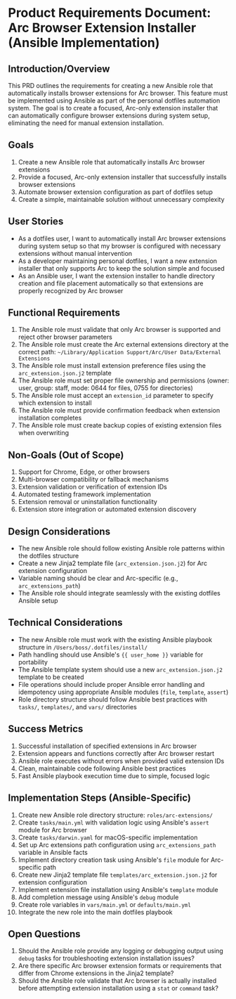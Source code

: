 # Product Requirements Document: Arc Browser Extension Installer (Ansible Implementation)

## Introduction/Overview

This PRD outlines the requirements for creating a new Ansible role that automatically installs browser extensions for Arc browser. This feature must be implemented using Ansible as part of the personal dotfiles automation system. The goal is to create a focused, Arc-only extension installer that can automatically configure browser extensions during system setup, eliminating the need for manual extension installation.

## Goals

1. Create a new Ansible role that automatically installs Arc browser extensions
2. Provide a focused, Arc-only extension installer that successfully installs browser extensions
3. Automate browser extension configuration as part of dotfiles setup
4. Create a simple, maintainable solution without unnecessary complexity

## User Stories

- As a dotfiles user, I want to automatically install Arc browser extensions during system setup so that my browser is configured with necessary extensions without manual intervention
- As a developer maintaining personal dotfiles, I want a new extension installer that only supports Arc to keep the solution simple and focused
- As an Ansible user, I want the extension installer to handle directory creation and file placement automatically so that extensions are properly recognized by Arc browser

## Functional Requirements

1. The Ansible role must validate that only Arc browser is supported and reject other browser parameters
2. The Ansible role must create the Arc external extensions directory at the correct path: `~/Library/Application Support/Arc/User Data/External Extensions`
3. The Ansible role must install extension preference files using the `arc_extension.json.j2` template
4. The Ansible role must set proper file ownership and permissions (owner: user, group: staff, mode: 0644 for files, 0755 for directories)
5. The Ansible role must accept an `extension_id` parameter to specify which extension to install
6. The Ansible role must provide confirmation feedback when extension installation completes
7. The Ansible role must create backup copies of existing extension files when overwriting

## Non-Goals (Out of Scope)

1. Support for Chrome, Edge, or other browsers
2. Multi-browser compatibility or fallback mechanisms
3. Extension validation or verification of extension IDs
4. Automated testing framework implementation
5. Extension removal or uninstallation functionality
6. Extension store integration or automated extension discovery

## Design Considerations

- The new Ansible role should follow existing Ansible role patterns within the dotfiles structure
- Create a new Jinja2 template file (`arc_extension.json.j2`) for Arc extension configuration
- Variable naming should be clear and Arc-specific (e.g., `arc_extensions_path`)
- The Ansible role should integrate seamlessly with the existing dotfiles Ansible setup

## Technical Considerations

- The new Ansible role must work with the existing Ansible playbook structure in `/Users/boss/.dotfiles/install/`
- Path handling should use Ansible's `{{ user_home }}` variable for portability
- The Ansible template system should use a new `arc_extension.json.j2` template to be created
- File operations should include proper Ansible error handling and idempotency using appropriate Ansible modules (`file`, `template`, `assert`)
- Role directory structure should follow Ansible best practices with `tasks/`, `templates/`, and `vars/` directories

## Success Metrics

1. Successful installation of specified extensions in Arc browser
2. Extension appears and functions correctly after Arc browser restart
3. Ansible role executes without errors when provided valid extension IDs
4. Clean, maintainable code following Ansible best practices
5. Fast Ansible playbook execution time due to simple, focused logic

## Implementation Steps (Ansible-Specific)

1. Create new Ansible role directory structure: `roles/arc-extensions/`
2. Create `tasks/main.yml` with validation logic using Ansible's `assert` module for Arc browser
3. Create `tasks/darwin.yaml` for macOS-specific implementation
4. Set up Arc extensions path configuration using `arc_extensions_path` variable in Ansible facts
5. Implement directory creation task using Ansible's `file` module for Arc-specific path
6. Create new Jinja2 template file `templates/arc_extension.json.j2` for extension configuration
7. Implement extension file installation using Ansible's `template` module
8. Add completion message using Ansible's `debug` module
9. Create role variables in `vars/main.yml` or `defaults/main.yml`
10. Integrate the new role into the main dotfiles playbook

## Open Questions

1. Should the Ansible role provide any logging or debugging output using `debug` tasks for troubleshooting extension installation issues?
2. Are there specific Arc browser extension formats or requirements that differ from Chrome extensions in the Jinja2 template?
3. Should the Ansible role validate that Arc browser is actually installed before attempting extension installation using a `stat` or `command` task?